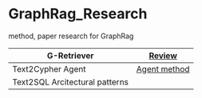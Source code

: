 # GraphRag_Research
method, paper research for GraphRag 


| G-Retriever | [Review](https://github.com/suhan1433/GraphRag_Research/blob/main/G-retriever.md)  |
| --- | --- |
| Text2Cypher Agent | [Agent method](https://github.com/suhan1433/GraphRag_Research/blob/main/text2cypher.md) |
| Text2SQL Arcitectural patterns |  |
